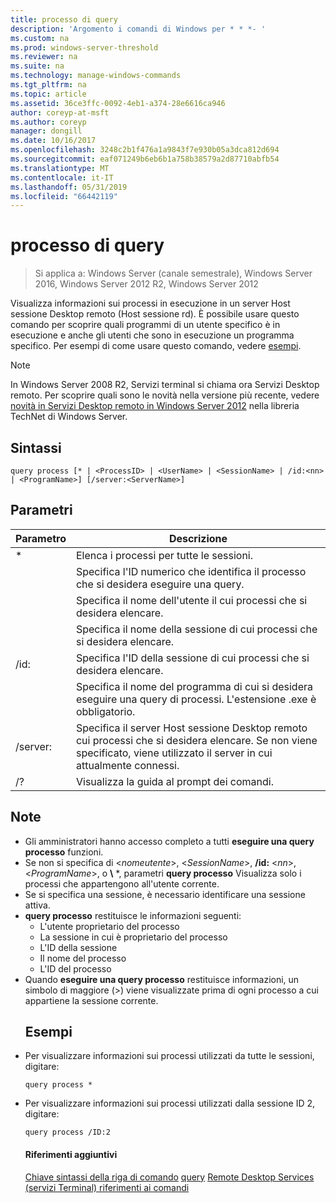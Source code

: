 ```yaml
---
title: processo di query
description: 'Argomento i comandi di Windows per * * *- '
ms.custom: na
ms.prod: windows-server-threshold
ms.reviewer: na
ms.suite: na
ms.technology: manage-windows-commands
ms.tgt_pltfrm: na
ms.topic: article
ms.assetid: 36ce3ffc-0092-4eb1-a374-28e6616ca946
author: coreyp-at-msft
ms.author: coreyp
manager: dongill
ms.date: 10/16/2017
ms.openlocfilehash: 3248c2b1f476a1a9843f7e930b05a3dca812d694
ms.sourcegitcommit: eaf071249b6eb6b1a758b38579a2d87710abfb54
ms.translationtype: MT
ms.contentlocale: it-IT
ms.lasthandoff: 05/31/2019
ms.locfileid: "66442119"
---
```

# <a name="query-process"></a>processo di query

>Si applica a: Windows Server (canale semestrale), Windows Server 2016, Windows Server 2012 R2, Windows Server 2012

Visualizza informazioni sui processi in esecuzione in un server Host sessione Desktop remoto (Host sessione rd).
È possibile usare questo comando per scoprire quali programmi di un utente specifico è in esecuzione e anche gli utenti che sono in esecuzione un programma specifico.
Per esempi di come usare questo comando, vedere [esempi](#BKMK_examples).
> [!NOTE]
> In Windows Server 2008 R2, Servizi terminal si chiama ora Servizi Desktop remoto. Per scoprire quali sono le novità nella versione più recente, vedere [novità in Servizi Desktop remoto in Windows Server 2012](https://technet.microsoft.com/library/hh831527) nella libreria TechNet di Windows Server.
> ## <a name="syntax"></a>Sintassi
> ```
> query process [* | <ProcessID> | <UserName> | <SessionName> | /id:<nn> | <ProgramName>] [/server:<ServerName>]
> ```
> ## <a name="parameters"></a>Parametri
> 
> |      Parametro       |                                                                 Descrizione                                                                  |
> |----------------------|----------------------------------------------------------------------------------------------------------------------------------------------|
> |          \*          |                                                    Elenca i processi per tutte le sessioni.                                                     |
> |     <ProcessID>      |                                   Specifica l'ID numerico che identifica il processo che si desidera eseguire una query.                                   |
> |      <UserName>      |                                       Specifica il nome dell'utente il cui processi che si desidera elencare.                                       |
> |    <SessionName>     |                                     Specifica il nome della sessione di cui processi che si desidera elencare.                                      |
> |       /id:<nn>       |                                      Specifica l'ID della sessione di cui processi che si desidera elencare.                                       |
> |    <ProgramName>     |                     Specifica il nome del programma di cui si desidera eseguire una query di processi. L'estensione .exe è obbligatorio.                     |
> | /server:<ServerName> | Specifica il server Host sessione Desktop remoto cui processi che si desidera elencare. Se non viene specificato, viene utilizzato il server in cui attualmente connessi. |
> |          /?          |                                                     Visualizza la guida al prompt dei comandi.                                                     |
> 
> ## <a name="remarks"></a>Note
> - Gli amministratori hanno accesso completo a tutti **eseguire una query processo** funzioni.
> - Se non si specifica di <*nomeutente*>, <*SessionName*>, **/id:** <*nn*>, <*ProgramName*>, o **\\** *, parametri **query processo** Visualizza solo i processi che appartengono all'utente corrente.
> - Se si specifica una sessione, è necessario identificare una sessione attiva.
> - **query processo** restituisce le informazioni seguenti:
>   -   L'utente proprietario del processo
>   -   La sessione in cui è proprietario del processo
>   -   L'ID della sessione
>   -   Il nome del processo
>   -   L'ID del processo
> - Quando **eseguire una query processo** restituisce informazioni, un simbolo di maggiore (>) viene visualizzate prima di ogni processo a cui appartiene la sessione corrente.
>   ## <a name="BKMK_examples"></a>Esempi
> - Per visualizzare informazioni sui processi utilizzati da tutte le sessioni, digitare:
>   ```
>   query process *
>   ```
> - Per visualizzare informazioni sui processi utilizzati dalla sessione ID 2, digitare:
>   ```
>   query process /ID:2
>   ```
>   #### <a name="additional-references"></a>Riferimenti aggiuntivi
>   [Chiave sintassi della riga di comando](command-line-syntax-key.md)
>   [query](query.md)
>   [Remote Desktop Services &#40;servizi Terminal&#41; riferimenti ai comandi](remote-desktop-services-terminal-services-command-reference.md)
